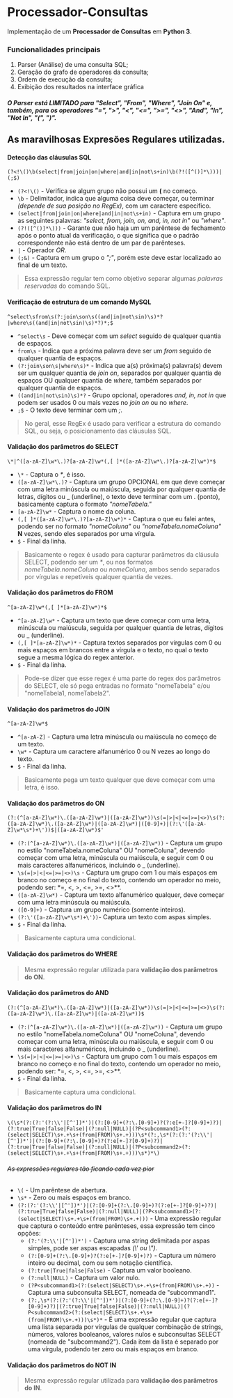 # **Processador-Consultas**
Implementação de um **Processador de Consultas** em **Python 3**.

### **Funcionalidades principais**
1. Parser (Análise) de uma consulta SQL;
2. Geração do grafo de operadores da consulta;
3. Ordem de execução da consulta;
4. Exibição dos resultados na interface gráfica

##### O Parser está **LIMITADO** para *"Select", "From", "Where", "Join On"* e, também, para os operadores *"=", ">", "<", "<=", ">=", "<>", "And", "In", "Not In", "(", ")"*.

## **As maravilhosas Expresões Regulares utilizadas.**
#### **Detecção das cláusulas SQL**
`(?<!\()\b(select|from|join|on|where|and|in|not\s+in)\b(?!([^()]*\)))|(;$)`
* `(?<!\()` - Verifica se algum grupo não possui um **(** no começo. 
* `\b` - Delimitador, indica que alguma coisa deve começar, ou terminar *(depende de sua posição no RegEx)*, com um caractere específico.
* `(select|from|join|on|where|and|in|not\s+in)` - Captura em um grupo as seguintes palavras: *"select, from, join, on, and, in, not in"* ou *"where"*.
* `(?!([^()]*\)))` - Garante que não haja um um parêntese de fechamento após o ponto atual da verificação, o que significa que o padrão correspondente não está dentro de um par de parênteses.
* `|` - Operador *OR*.
* `(;&)` - Captura em um grupo o *";"*, porém este deve estar localizado ao final de um texto.
> Essa expressão regular tem como objetivo separar algumas *palavras reservadas* do comando SQL.

#### **Verificação de estrutura de um comando MySQL**
`^select\sfrom\s(?:join\son\s((and|in|not\sin)\s)*?|where\s((and|in|not\sin)\s)*?)*;$`
* `^select\s` - Deve começar com um *select* seguido de qualquer quantia de espaços.
* `from\s` - Indica que a próxima palavra deve ser um *from* seguido de qualquer quantia de espaços.
* `(?:join\son\s|where\s)*` - Indica que a(s) próxima(s) palavra(s) devem ser um qualquer quantia de *join* *on*, separados por qualquer quantia de espaços OU qualquer quantia de *where*, também separados por qualquer quantia de espaços.
* `((and|in|not\sin)\s)*?` - Grupo opcional, operadores *and, in, not in* que podem ser usados 0 ou mais vezes no *join on* ou no *where*. 
* `;$` - O texto deve terminar com um *;*.
> No geral, esse RegEx é usado para verificar a estrutura do comando SQL, ou seja, o posicionamento das cláusulas SQL.

#### **Validação dos parâmetros do SELECT**
`\*|^([a-zA-Z]\w*\.)?[a-zA-Z]\w*(,[ ]*([a-zA-Z]\w*\.)?[a-zA-Z]\w*)*$`
* `\*` - Captura o *\**, é isso.
* `([a-zA-Z]\w*\.)?` - Captura um grupo OPCIONAL em que deve começar com uma letra minúscula ou maiúscula, seguida por qualquer quantia de letras, dígitos ou _ (underline), o texto deve terminar com um . (ponto), basicamente captura o formato *"nomeTabela."*
* `[a-zA-Z]\w*` - Captura o nome da coluna.
* `(,[ ]*([a-zA-Z]\w*\.)?[a-zA-Z]\w*)*` - Captura o que eu falei antes, podendo ser no formato *"nomeColuna"* ou *"nomeTabela.nomeColuna"* **N** vezes, sendo eles separados por uma vírgula.
* `$` - Final da linha.
> Basicamente o regex é usado para capturar parâmetros da cláusula SELECT, podendo ser um *\**, ou nos formatos *nomeTabela.nomeColuna* ou *nomeColuna*, ambos sendo separados por vírgulas e repetíveis qualquer quantia de vezes.

#### **Validação dos parâmetros do FROM**
`^[a-zA-Z]\w*(,[ ]*[a-zA-Z]\w*)*$`
* `^[a-zA-Z]\w*` - Captura um texto que deve começar com uma letra, minúscula ou maiúscula, seguida por qualquer quantia de letras, dígitos ou _ (underline).
* `(,[ ]*[a-zA-Z]\w*)*` - Captura textos separados por vírgulas com 0 ou mais espaços em brancos entre a vírgula e o texto, no qual o texto segue a mesma lógica do regex anterior.
* `$` - Final da linha.
> Pode-se dizer que esse regex é uma parte do regex dos parâmetros do SELECT, ele só pega entradas no formato "nomeTabela" e/ou "nomeTabela1, nomeTabela2". 

#### **Validação dos parâmetros do JOIN**
`^[a-zA-Z]\w*$`
* `^[a-zA-Z]` - Captura uma letra minúscula ou maiúscula no começo de um texto.
* `\w*` - Captura um caractere alfanumérico 0 ou N vezes ao longo do texto.
* `$` - Final da linha.
> Basicamente pega um texto qualquer que deve começar com uma letra, é isso.

#### **Validação dos parâmetros do ON**
`(?:(^[a-zA-Z]\w*)\.([a-zA-Z]\w*)|([a-zA-Z]\w*))\s(=|>|<|<=|>=|<>)\s(?:([a-zA-Z]\w*)\.([a-zA-Z]\w*)|([a-zA-Z]\w*)|([0-9]+)|(?:\'([a-zA-Z]\w*\s*)+\'))$|([a-zA-Z]\w*)$'`
* `(?:(^[a-zA-Z]\w*)\.([a-zA-Z]\w*)|([a-zA-Z]\w*))` - Captura um grupo no estilo "nomeTabela.nomeColuna" OU "nomeColuna", devendo começar com uma letra, minúscula ou maiúscula, e seguir com 0 ou mais caracteres alfanuméricos, incluindo o _ (underline).
* `\s(=|>|<|<=|>=|<>)\s` - Captura um grupo com 1 ou mais espaços em branco no começo e no final do texto, contendo um operador no meio, podendo ser: *=, <, >, <=, >=, <>**.
* `([a-zA-Z]\w*)` - Captura um texto alfanumérico qualquer, deve começar com uma letra minúscula ou maiúscula.
* `([0-9]+)` - Captura um grupo numérico (somente inteiros).
* `(?:\'([a-zA-Z]\w*\s*)+\'))`- Captura um texto com aspas simples.
* `$` - Final da linha.
> Basicamente captura uma condicional.

#### **Validação dos parâmetros do WHERE**
> Mesma expressão regular utilizada para **validação dos parâmetros do ON**.

#### **Validação dos parâmetros do AND**
`(?:(^[a-zA-Z]\w*)\.([a-zA-Z]\w*)|([a-zA-Z]\w*))\s(=|>|<|<=|>=|<>)\s(?:([a-zA-Z]\w*)\.([a-zA-Z]\w*)|([a-zA-Z]\w*))$`
* `(?:(^[a-zA-Z]\w*)\.([a-zA-Z]\w*)|([a-zA-Z]\w*))` - Captura um grupo no estilo "nomeTabela.nomeColuna" OU "nomeColuna", devendo começar com uma letra, minúscula ou maiúscula, e seguir com 0 ou mais caracteres alfanuméricos, incluindo o _ (underline).
* `\s(=|>|<|<=|>=|<>)\s` - Captura um grupo com 1 ou mais espaços em branco no começo e no final do texto, contendo um operador no meio, podendo ser: *=, <, >, <=, >=, <>**.
* `$` - Final da linha.
> Basicamente captura uma condicional.

#### **Validação dos parâmetros do IN**
`\(\s*(?:(?:'(?:\\'|[^'])*')|(?:[0-9]+(?:\.[0-9]+)?(?:e[+-]?[0-9]+)?)|(?:true|True|false|False)|(?:null|NULL)|(?P<subcommand1>(?:(select|SELECT)\s+.+\s+(from|FROM)\s+.+)))\s*(?:,\s*(?:(?:'(?:\\'|[^'])*')|(?:[0-9]+(?:\.[0-9]+)?(?:e[+-]?[0-9]+)?)|(?:true|True|false|False)|(?:null|NULL)|(?P<subcommand2>(?:(select|SELECT)\s+.+\s+(from|FROM)\s+.+)))\s*)*\)`
###### *~~As expressões regulares tão ficando cada vez pior~~*
* `\(` - Um parêntese de abertura.
* `\s*` - Zero ou mais espaços em branco.
* `(?:(?:'(?:\\'|[^'])*')|(?:[0-9]+(?:\.[0-9]+)?(?:e[+-]?[0-9]+)?)|(?:true|True|false|False)|(?:null|NULL)|(?P<subcommand1>(?:(select|SELECT)\s+.+\s+(from|FROM)\s+.+)))` - Uma expressão regular que captura o conteúdo entre parênteses, essa expressão tem cinco opções:
    * `(?:'(?:\\'|[^'])*')` - Captura uma string delimitada por aspas simples, pode ser aspas escapadas *(\\' ou \\")*.
    * `(?:[0-9]+(?:\.[0-9]+)?(?:e[+-]?[0-9]+)?)` - Captura um número inteiro ou decimal, com ou sem notação científica.
    * `(?:true|True|false|False)` - Captura um valor booleano.
    * `(?:null|NULL)` - Captura um valor nulo.
    * `(?P<subcommand1>(?:(select|SELECT)\s+.+\s+(from|FROM)\s+.+))` -  Captura uma subconsulta SELECT, nomeada de "subcommand1".
    * `(?:,\s*(?:(?:'(?:\\'|[^'])*')|(?:[0-9]+(?:\.[0-9]+)?(?:e[+-]?[0-9]+)?)|(?:true|True|false|False)|(?:null|NULL)|(?P<subcommand2>(?:(select|SELECT)\s+.+\s+(from|FROM)\s+.+)))\s*)*` - É uma expressão regular que captura uma lista separada por vírgulas de qualquer combinação de strings, números, valores booleanos, valores nulos e subconsultas SELECT (nomeada de "subcommand2"). Cada item da lista é separado por uma vírgula, podendo ter zero ou mais espaços em branco.

#### **Validação dos parâmetros do NOT IN**
> Mesma expressão regular utilizada para **validação dos parâmetros do IN**.